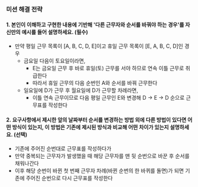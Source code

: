 ### 미션 해결 전략 
#### 1. 본인이 이해하고 구현한 내용에 기반해 '다른 근무자와 순서를 바꿔야 하는 경우'를 자신만의 예시를 들어 설명하세요. (필수)       

- 만약 평일 근무 목록이 [A, B, C, D, E]이고 휴일 근무 목록이 [E, A, B, C, D]인 경우
  - 금요일 다음이 토요일이라면,
    - E는 금요일 근무 후 바로 휴일(토) 근무를 서야 하므로 연속 이틀 근무로 취급한다
    - 따라서 휴일 근무의 다음 순번인 A와 순서를 바꿔 근무한다
  - 일요일에 D가 근무 후 월요일에 D가 근무할 차례라면, 
    - 이틀 연속 근무이므로 다음 평일 근무인 E와 변경해 D -> E -> D 순으로 근무표를 작성한다

#### 2. 요구사항에서 제시한 앞의 날짜부터 순서를 변경하는 방법 외에 다른 방법이 있다면 어떤 방식이 있는지, 이 방법은 기존에 제시된 방식과 비교해 어떤 차이가 있는지 설명하세요. (선택)

- 기존에 주어진 순번대로 근무표를 작성하다가
- 만약 중복되는 근무자가 발생했을 때 해당 근무자를 맨 뒷 순번으로 바꾼 후 순서를 채워나간다
- 이후 해당 순번이 바뀐 첫 번째 근무자 차례(바뀐 순번의 한 바퀴를 돌면)가 되면 기존에 주어진 순번으로 다시 근무표를 작성한다
